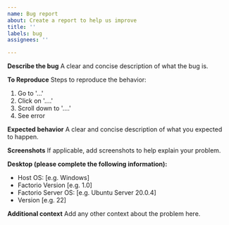 ```yaml
---
name: Bug report
about: Create a report to help us improve
title: ''
labels: bug
assignees: ''

---
```


**Describe the bug**
A clear and concise description of what the bug is.

**To Reproduce**
Steps to reproduce the behavior:
1. Go to '...'
2. Click on '....'
3. Scroll down to '....'
4. See error

**Expected behavior**
A clear and concise description of what you expected to happen.

**Screenshots**
If applicable, add screenshots to help explain your problem.

**Desktop (please complete the following information):**
 - Host OS: [e.g. Windows]
 - Factorio Version [e.g. 1.0]
-  Factorio Server OS: [e.g. Ubuntu Server 20.0.4]
 - Version [e.g. 22]

**Additional context**
Add any other context about the problem here.
